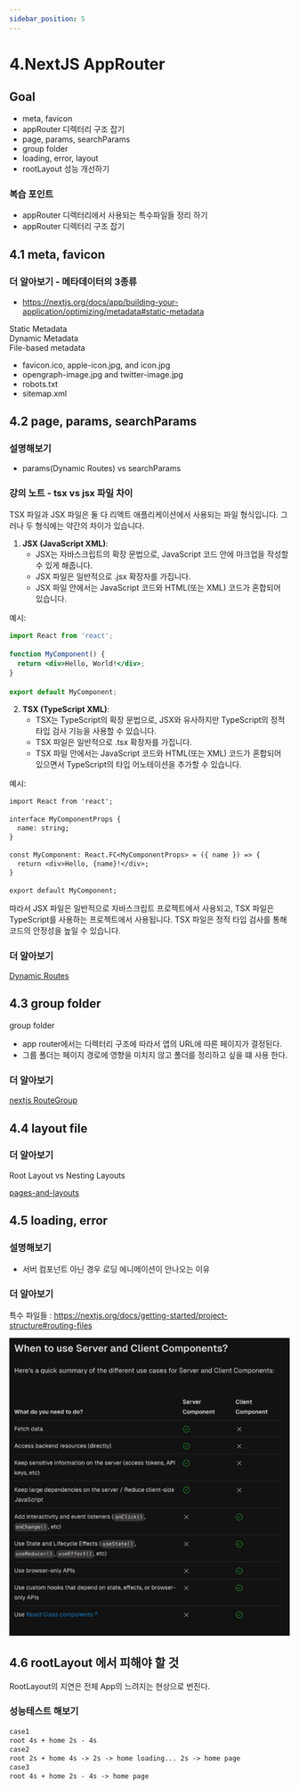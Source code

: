 ```yaml
---
sidebar_position: 5
---
```


# 4.NextJS AppRouter

## Goal

- meta, favicon
- appRouter 디렉터리 구조 잡기 
- page, params, searchParams
- group folder
- loading, error, layout
- rootLayout 성능 개선하기  

### 복습 포인트

- appRouter 디렉터리에서 사용되는 특수파일들 정리 하기
- appRouter 디렉터리 구조 잡기   


## 4.1 meta, favicon

### 더 알아보기 - 메타데이터의 3종류

- https://nextjs.org/docs/app/building-your-application/optimizing/metadata#static-metadata  

Static Metadata  
Dynamic Metadata  
File-based metadata  
- favicon.ico, apple-icon.jpg, and icon.jpg  
- opengraph-image.jpg and twitter-image.jpg  
- robots.txt  
- sitemap.xml  


## 4.2 page, params, searchParams

### 설명해보기 

- params(Dynamic Routes) vs searchParams    


### 강의 노트 - tsx vs jsx 파일 차이

TSX 파일과 JSX 파일은 둘 다 리액트 애플리케이션에서 사용되는 파일 형식입니다. 그러나 두 형식에는 약간의 차이가 있습니다.

1. **JSX (JavaScript XML)**:
   - JSX는 자바스크립트의 확장 문법으로, JavaScript 코드 안에 마크업을 작성할 수 있게 해줍니다.
   - JSX 파일은 일반적으로 .jsx 확장자를 가집니다.
   - JSX 파일 안에서는 JavaScript 코드와 HTML(또는 XML) 코드가 혼합되어 있습니다.

예시:
```jsx
import React from 'react';

function MyComponent() {
  return <div>Hello, World!</div>;
}

export default MyComponent;
```

2. **TSX (TypeScript XML)**:
   - TSX는 TypeScript의 확장 문법으로, JSX와 유사하지만 TypeScript의 정적 타입 검사 기능을 사용할 수 있습니다.
   - TSX 파일은 일반적으로 .tsx 확장자를 가집니다.
   - TSX 파일 안에서는 JavaScript 코드와 HTML(또는 XML) 코드가 혼합되어 있으면서 TypeScript의 타입 어노테이션을 추가할 수 있습니다.

예시:
```tsx
import React from 'react';

interface MyComponentProps {
  name: string;
}

const MyComponent: React.FC<MyComponentProps> = ({ name }) => {
  return <div>Hello, {name}!</div>;
}

export default MyComponent;
```

따라서 JSX 파일은 일반적으로 자바스크립트 프로젝트에서 사용되고, TSX 파일은 TypeScript를 사용하는 프로젝트에서 사용됩니다. TSX 파일은 정적 타입 검사를 통해 코드의 안정성을 높일 수 있습니다.


### 더 알아보기  

[Dynamic Routes](https://nextjs.org/docs/app/building-your-application/routing/dynamic-routes)

## 4.3 group folder

group folder   
- app router에서는 디렉터리 구조에 따라서 앱의 URL에 따른 페이지가 결정된다.  
- 그룹 폴더는 페이지 경로에 영향을 미치지 않고 폴더를 정리하고 싶을 떄 사용 한다.  

### 더 알아보기 

[nextjs RouteGroup](https://nextjs.org/docs/app/building-your-application/routing/route-groups)

## 4.4 layout file

### 더 알아보기

Root Layout vs Nesting Layouts

[pages-and-layouts](https://nextjs.org/docs/app/building-your-application/routing/pages-and-layouts#layouts)

## 4.5 loading, error

### 설명해보기  

- 서버 컴포넌트 아닌 경우 로딩 에니메이션이 안나오는 이유  


### 더 알아보기

특수 파일들 : https://nextjs.org/docs/getting-started/project-structure#routing-files 

![Alt text](image-9.png)


## 4.6 rootLayout 에서 피해야 할 것

RootLayout의 지연은 전체 App의 느려지는 현상으로 번진다.  


### 성능테스트 해보기  
```
case1  
root 4s + home 2s - 4s   
case2  
root 2s + home 4s -> 2s -> home loading... 2s -> home page
case3
root 4s + home 2s - 4s -> home page
```

